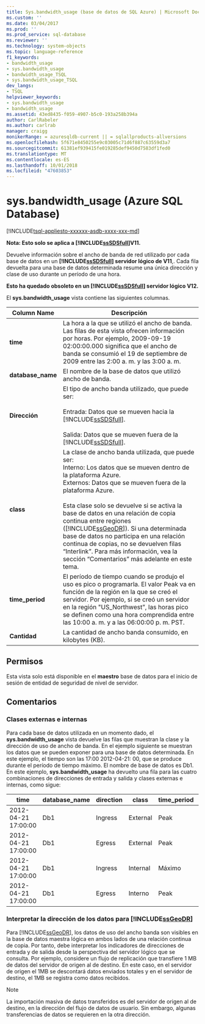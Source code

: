 ```yaml
---
title: Sys.bandwidth_usage (base de datos de SQL Azure) | Microsoft Docs
ms.custom: ''
ms.date: 03/04/2017
ms.prod: ''
ms.prod_service: sql-database
ms.reviewer: ''
ms.technology: system-objects
ms.topic: language-reference
f1_keywords:
- bandwidth_usage
- sys.bandwidth_usage
- bandwidth_usage_TSQL
- sys.bandwidth_usage_TSQL
dev_langs:
- TSQL
helpviewer_keywords:
- sys.bandwidth_usage
- bandwidth_usage
ms.assetid: 43ed8435-f059-4907-b5c0-193a258b394a
author: CarlRabeler
ms.author: carlrab
manager: craigg
monikerRange: = azuresqldb-current || = sqlallproducts-allversions
ms.openlocfilehash: 5f671e8450255e9c03005c71d6f887c63559d3a7
ms.sourcegitcommit: 61381ef939415fe019285def9450d7583df1fed0
ms.translationtype: MT
ms.contentlocale: es-ES
ms.lasthandoff: 10/01/2018
ms.locfileid: "47603853"
---
```

# <a name="sysbandwidthusage-azure-sql-database"></a>sys.bandwidth_usage (Azure SQL Database)
[!INCLUDE[tsql-appliesto-xxxxxx-asdb-xxxx-xxx-md](../../includes/tsql-appliesto-xxxxxx-asdb-xxxx-xxx-md.md)]

  **Nota: Esto solo se aplica a [!INCLUDE[ssSDSfull](../../includes/sssdsfull-md.md)]V11.**  
  
 Devuelve información sobre el ancho de banda de red utilizado por cada base de datos en un  **[!INCLUDE[ssSDSfull](../../includes/sssdsfull-md.md)] servidor lógico de V11**,. Cada fila devuelta para una base de datos determinada resume una única dirección y clase de uso durante un período de una hora.  
  
 **Esto ha quedado obsoleto en un [!INCLUDE[ssSDSfull](../../includes/sssdsfull-md.md)] servidor lógico V12.**  
  
 El **sys.bandwidth_usage** vista contiene las siguientes columnas.  
  
|Column Name|Descripción|  
|-----------------|-----------------|  
|**time**|La hora a la que se utilizó el ancho de banda. Las filas de esta vista ofrecen información por horas. Por ejemplo, 2009-09-19 02:00:00.000 significa que el ancho de banda se consumió el 19 de septiembre de 2009 entre las 2:00 a. m. y las 3:00 a. m.|  
|**database_name**|El nombre de la base de datos que utilizó ancho de banda.|  
|**Dirección**|El tipo de ancho banda utilizado, que puede ser:<br /><br /> Entrada: Datos que se mueven hacia la [!INCLUDE[ssSDSfull](../../includes/sssdsfull-md.md)].<br /><br /> Salida: Datos que se mueven fuera de la [!INCLUDE[ssSDSfull](../../includes/sssdsfull-md.md)].|  
|**class**|La clase de ancho banda utilizada, que puede ser:<br />Interno: Los datos que se mueven dentro de la plataforma Azure.<br />Externos: Datos que se mueven fuera de la plataforma Azure.<br /><br /> Esta clase solo se devuelve si se activa la base de datos en una relación de copia continua entre regiones ([!INCLUDE[ssGeoDR](../../includes/ssgeodr-md.md)]). Si una determinada base de datos no participa en una relación continua de copias, no se devuelven filas “Interlink”. Para más información, vea la sección “Comentarios” más adelante en este tema.|  
|**time_period**|El período de tiempo cuando se produjo el uso es pico o programarla. El valor Peak va en función de la región en la que se creó el servidor. Por ejemplo, si se creó un servidor en la región "US_Northwest”, las horas pico se definen como una hora comprendida entre las 10:00 a. m. y a las 06:00:00 p. m. PST.|  
|**Cantidad**|La cantidad de ancho banda consumido, en kilobytes (KB).|  
  
## <a name="permissions"></a>Permisos  
 Esta vista solo está disponible en el **maestro** base de datos para el inicio de sesión de entidad de seguridad de nivel de servidor.  
  
## <a name="remarks"></a>Comentarios  
  
### <a name="external-and-internal-classes"></a>Clases externas e internas  
 Para cada base de datos utilizada en un momento dado, el **sys.bandwidth_usage** vista devuelve las filas que muestran la clase y la dirección de uso de ancho de banda. En el ejemplo siguiente se muestran los datos que se pueden exponer para una base de datos determinada. En este ejemplo, el tiempo son las 17:00 2012-04-21: 00, que se produce durante el período de tiempo máximo. El nombre de base de datos es Db1. En este ejemplo, **sys.bandwidth_usage** ha devuelto una fila para las cuatro combinaciones de direcciones de entrada y salida y clases externas e internas, como sigue:  
  
|time|database_name|direction|class|time_period|quantity|  
|----------|--------------------|---------------|-----------|------------------|--------------|  
|2012-04-21 17:00:00|Db1|Ingress|External|Peak|66|  
|2012-04-21 17:00:00|Db1|Egress|External|Peak|741|  
|2012-04-21 17:00:00|Db1|Ingress|Internal|Máximo|1052|  
|2012-04-21 17:00:00|Db1|Egress|Interno|Peak|3525|  
  
### <a name="interpreting-data-direction-for-includessgeodrincludesssgeodr-mdmd"></a>Interpretar la dirección de los datos para [!INCLUDE[ssGeoDR](../../includes/ssgeodr-md.md)]  
 Para [!INCLUDE[ssGeoDR](../../includes/ssgeodr-md.md)], los datos de uso del ancho banda son visibles en la base de datos maestra lógica en ambos lados de una relación continua de copia. Por tanto, debe interpretar los indicadores de direcciones de entrada y de salida desde la perspectiva del servidor lógico que se consulta. Por ejemplo, considere un flujo de replicación que transfiere 1 MB de datos del servidor de origen al de destino. En este caso, en el servidor de origen el 1MB se descontará datos enviados totales y en el servidor de destino, el 1MB se registra como datos recibidos.  
  
> [!NOTE]  
>  La importación masiva de datos transferidos es del servidor de origen al de destino, en la dirección del flujo de datos de usuario. Sin embargo, algunas transferencias de datos se requieren en la otra dirección.  
  
  
